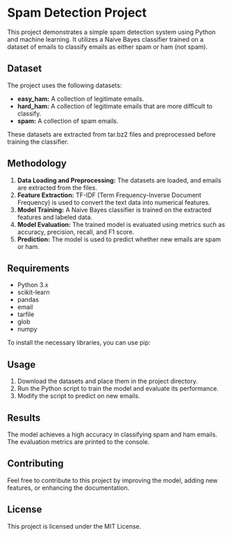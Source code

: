 # Spam Detection Project

This project demonstrates a simple spam detection system using Python and machine learning. It utilizes a Naive Bayes classifier trained on a dataset of emails to classify emails as either spam or ham (not spam).

## Dataset

The project uses the following datasets:

- **easy_ham:** A collection of legitimate emails.
- **hard_ham:** A collection of legitimate emails that are more difficult to classify.
- **spam:** A collection of spam emails.

These datasets are extracted from tar.bz2 files and preprocessed before training the classifier.

## Methodology

1. **Data Loading and Preprocessing:** The datasets are loaded, and emails are extracted from the files.
2. **Feature Extraction:** TF-IDF (Term Frequency-Inverse Document Frequency) is used to convert the text data into numerical features.
3. **Model Training:** A Naive Bayes classifier is trained on the extracted features and labeled data.
4. **Model Evaluation:** The trained model is evaluated using metrics such as accuracy, precision, recall, and F1 score.
5. **Prediction:** The model is used to predict whether new emails are spam or ham.

## Requirements

- Python 3.x
- scikit-learn
- pandas
- email
- tarfile
- glob
- numpy

To install the necessary libraries, you can use pip:

## Usage

1. Download the datasets and place them in the project directory.
2. Run the Python script to train the model and evaluate its performance.
3. Modify the script to predict on new emails.

## Results

The model achieves a high accuracy in classifying spam and ham emails. The evaluation metrics are printed to the console.

## Contributing

Feel free to contribute to this project by improving the model, adding new features, or enhancing the documentation.

## License

This project is licensed under the MIT License.
